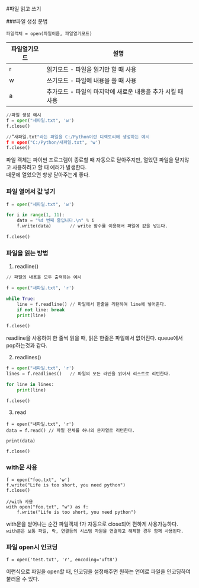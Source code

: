 #파일 읽고 쓰기

###파일 생성 문법

`파일객체 = open(파일이름, 파일열기모드)`
  
파일열기모드| 설명
------- |-----
r		|읽기모드 - 파일을 읽기만 할 때 사용
w		|쓰기모드 - 파일에 내용을 쓸 때 사용
a		|추가모드 - 파일의 마지막에 새로운 내용을 추가 시킬 때 사용


```python
//파일 생성 예시
f = open("새파일.txt", 'w') 
f.close()

//”새파일.txt"라는 파일을 C:/Python이란 디렉토리에 생성하는 예시
f = open("C:/Python/새파일.txt", 'w')
f.close()
```

파일 객체는 파이썬 프로그램이 종료할 때 자동으로 닫아주지만, 열었던 파일을 닫지않고 사용하려고 할 때 에러가 발생한다.  
때문에 열었으면 항상 닫아주는게 좋다.

### 파일 열어서 값 넣기

```python
f = open("새파일.txt", 'w')

for i in range(1, 11): 
    data = "%d 번째 줄입니다.\n" % i 
    f.write(data) 		// write 함수를 이용해서 파일에 값을 넣는다.

f.close()
```

### 파일을 읽는 방법

1. readline()  

```python
// 파일의 내용을 모두 출력하는 예시

f = open("새파일.txt", 'r')

while True: 
    line = f.readline()	// 파일에서 한줄을 리턴하여 line에 넣어준다.
    if not line: break 
    print(line)

f.close()
```
readline을 사용하여 한 줄씩 읽을 때, 읽은 한줄은 파일에서 없어진다. queue에서 pop하는것과 같다.

2. readlines()

```python
f = open("새파일.txt", 'r') 
lines = f.readlines()	// 파일의 모든 라인을 읽어서 리스트로 리턴한다.

for line in lines: 
    print(line)

f.close()
```

3. read

```
f = open("새파일.txt", 'r') 
data = f.read()	// 파일 전체를 하나의 문자열로 리턴한다.

print(data) 

f.close()
```

### with문 사용

```
f = open("foo.txt", 'w')
f.write("Life is too short, you need python")
f.close()

//with 사용
with open("foo.txt", "w") as f:
    f.write("Life is too short, you need python")
```
with문을 벋어나는 순간 파일객체 f가 자동으로 close되어 편하게 사용가능하다.  
`with문은 보통 파일, 락, 연결등의 시스템 자원을 연결하고 해제할 경우 함께 사용된다.`

### 파일 open시 인코딩

```
f = open('test.txt', 'r', encoding='uft8')
```
이런식으로 파일을 open할 때, 인코딩을 설정해주면 원하는 언어로 파일을 인코딩하여 불러올 수 있다.
